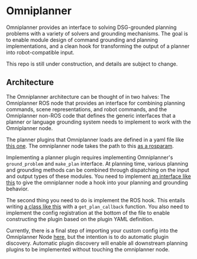 # Omniplanner

Omniplanner provides an interface to solving DSG-grounded planning problems
with a variety of solvers and grounding mechanisms. The goal is to enable
module design of command grounding and planning implementations, and a clean
hook for transforming the output of a planner into robot-compatible input.

This repo is still under construction, and details are subject to change.

## Architecture

The Omniplanner architecture can be thought of in two halves: The Omniplanner
ROS node that provides an interface for combining planning commands, scene
representations, and robot commands, and the Omniplanner non-ROS code that
defines the generic interfaces that a planner or language grounding system
needs to implement to work with the Omniplanner node.

The planner plugins that Omniplanner loads are defined in a yaml file like
[this one](https://github.com/MIT-SPARK/Awesome-DCIST-T4/blob/feature/generic_omniplanner/dcist_launch_system/config/bag/omniplanner_plugins.yaml). The omniplanner node
takes the path to this [as a rosparam](https://github.com/MIT-SPARK/Awesome-DCIST-T4/blob/feature/generic_omniplanner/dcist_launch_system/config/bag/omniplanner_node.yaml).

Implementing a planner plugin requires implementing Omniplanner's
`ground_problem` and `make_plan` interface. At planning time, various planning
and grounding methods can be combined through dispatching on the input and
output types of these modules. You need to implement [an interface like
this](https://github.com/MIT-SPARK/Omniplanner/blob/feature/full_genericization/omniplanner/src/omniplanner/goto_points.py)
to give the omniplanner node a hook into your planning and grounding behavior.

The second thing you need to do is implement the ROS hook. This entails
writing [a class like this](https://github.com/MIT-SPARK/Omniplanner/blob/feature/full_genericization/omniplanner_ros/src/omniplanner_ros/goto_points_ros.py)
with a `get_plan_callback` function. You also need to implement the config
registration at the bottom of the file to enable constructing the plugin
based on the plugin YAML definition.

Currently, there is a final step of importing your custom config into the
Omniplanner Node
[here](https://github.com/MIT-SPARK/Omniplanner/blob/de84ccf5d5f71b6f41b04d9bceb24a11eaeb1fe5/omniplanner_ros/src/omniplanner_ros/omniplanner_node.py#L28),
but the intention is to do automatic plugin discovery. Automatic plugin
discovery will enable all downstream planning plugins to be implemented without
touching the omniplanner node.
